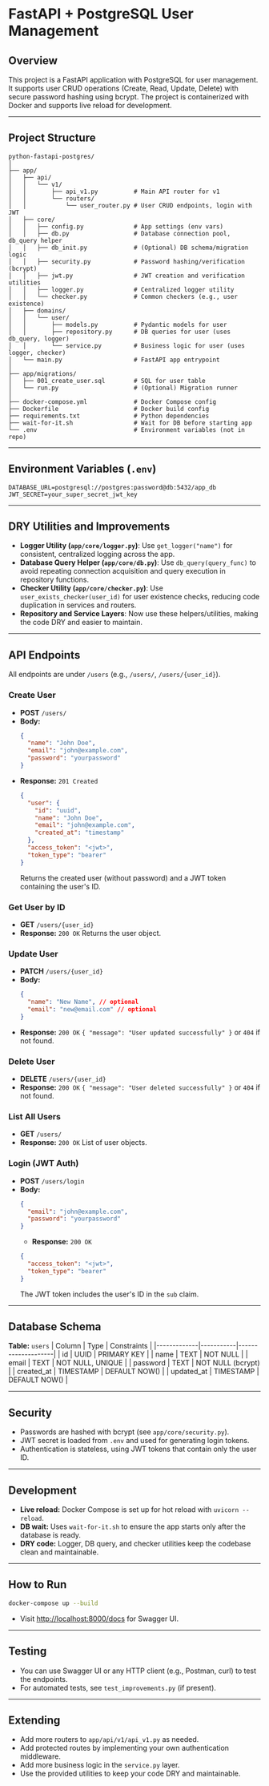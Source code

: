 # FastAPI + PostgreSQL User Management

## Overview

This project is a FastAPI application with PostgreSQL for user management. It supports user CRUD operations (Create, Read, Update, Delete) with secure password hashing using bcrypt. The project is containerized with Docker and supports live reload for development.

---

## Project Structure

```
python-fastapi-postgres/
│
├── app/
│   ├── api/
│   │   └── v1/
│   │       ├── api_v1.py          # Main API router for v1
│   │       └── routers/
│   │           └── user_router.py # User CRUD endpoints, login with JWT
│   ├── core/
│   │   ├── config.py              # App settings (env vars)
│   │   ├── db.py                  # Database connection pool, db_query helper
│   │   ├── db_init.py             # (Optional) DB schema/migration logic
│   │   ├── security.py            # Password hashing/verification (bcrypt)
│   │   ├── jwt.py                 # JWT creation and verification utilities
│   │   ├── logger.py              # Centralized logger utility
│   │   └── checker.py             # Common checkers (e.g., user existence)
│   ├── domains/
│   │   └── user/
│   │       ├── models.py          # Pydantic models for user
│   │       ├── repository.py      # DB queries for user (uses db_query, logger)
│   │       └── service.py         # Business logic for user (uses logger, checker)
│   └── main.py                    # FastAPI app entrypoint
│
├── app/migrations/
│   ├── 001_create_user.sql        # SQL for user table
│   └── run.py                     # (Optional) Migration runner
│
├── docker-compose.yml             # Docker Compose config
├── Dockerfile                     # Docker build config
├── requirements.txt               # Python dependencies
├── wait-for-it.sh                 # Wait for DB before starting app
└── .env                           # Environment variables (not in repo)
```

---

## Environment Variables (`.env`)

```
DATABASE_URL=postgresql://postgres:password@db:5432/app_db
JWT_SECRET=your_super_secret_jwt_key
```

---

## DRY Utilities and Improvements

- **Logger Utility (`app/core/logger.py`)**: Use `get_logger("name")` for consistent, centralized logging across the app.
- **Database Query Helper (`app/core/db.py`)**: Use `db_query(query_func)` to avoid repeating connection acquisition and query execution in repository functions.
- **Checker Utility (`app/core/checker.py`)**: Use `user_exists_checker(user_id)` for user existence checks, reducing code duplication in services and routers.
- **Repository and Service Layers**: Now use these helpers/utilities, making the code DRY and easier to maintain.

---

## API Endpoints

All endpoints are under `/users` (e.g., `/users/`, `/users/{user_id}`).

### Create User

- **POST** `/users/`
- **Body:**
  ```json
  {
    "name": "John Doe",
    "email": "john@example.com",
    "password": "yourpassword"
  }
  ```
- **Response:**
  `201 Created`
  ```json
  {
    "user": {
      "id": "uuid",
      "name": "John Doe",
      "email": "john@example.com",
      "created_at": "timestamp"
    },
    "access_token": "<jwt>",
    "token_type": "bearer"
  }
  ```
  Returns the created user (without password) and a JWT token containing the user's ID.

### Get User by ID

- **GET** `/users/{user_id}`
- **Response:**
  `200 OK`
  Returns the user object.

### Update User

- **PATCH** `/users/{user_id}`
- **Body:**
  ```json
  {
    "name": "New Name", // optional
    "email": "new@email.com" // optional
  }
  ```
- **Response:**
  `200 OK`
  `{ "message": "User updated successfully" }`
  or `404` if not found.

### Delete User

- **DELETE** `/users/{user_id}`
- **Response:**
  `200 OK`
  `{ "message": "User deleted successfully" }`
  or `404` if not found.

### List All Users

- **GET** `/users/`
- **Response:**
  `200 OK`
  List of user objects.

### Login (JWT Auth)

- **POST** `/users/login`
- **Body:**
  ```json
  {
    "email": "john@example.com",
    "password": "yourpassword"
  }
  ```
  - **Response:**
    `200 OK`
  ```json
  {
    "access_token": "<jwt>",
    "token_type": "bearer"
  }
  ```
  The JWT token includes the user's ID in the `sub` claim.

---

## Database Schema

**Table:** `users`
| Column | Type | Constraints |
|-------------|-----------|--------------------|
| id | UUID | PRIMARY KEY |
| name | TEXT | NOT NULL |
| email | TEXT | NOT NULL, UNIQUE |
| password | TEXT | NOT NULL (bcrypt) |
| created_at | TIMESTAMP | DEFAULT NOW() |
| updated_at | TIMESTAMP | DEFAULT NOW() |

---

## Security

- Passwords are hashed with bcrypt (see `app/core/security.py`).
- JWT secret is loaded from `.env` and used for generating login tokens.
- Authentication is stateless, using JWT tokens that contain only the user ID.

---

## Development

- **Live reload:** Docker Compose is set up for hot reload with `uvicorn --reload`.
- **DB wait:** Uses `wait-for-it.sh` to ensure the app starts only after the database is ready.
- **DRY code:** Logger, DB query, and checker utilities keep the codebase clean and maintainable.

---

## How to Run

```bash
docker-compose up --build
```

- Visit [http://localhost:8000/docs](http://localhost:8000/docs) for Swagger UI.

---

## Testing

- You can use Swagger UI or any HTTP client (e.g., Postman, curl) to test the endpoints.
- For automated tests, see `test_improvements.py` (if present).

---

## Extending

- Add more routers to `app/api/v1/api_v1.py` as needed.
- Add protected routes by implementing your own authentication middleware.
- Add more business logic in the `service.py` layer.
- Use the provided utilities to keep your code DRY and maintainable.
